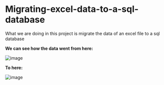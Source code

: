 # Migrating-excel-data-to-a-sql-database
What we are doing in this project is migrate the data of an excel file to a sql database

**We can see how the data went from here:**

![image](https://github.com/user-attachments/assets/eb508e89-e06a-40c3-9a37-1672eed1bc2b)


**To here:**

![image](https://github.com/user-attachments/assets/6845c121-78fc-4739-abc0-ec6842970ae3)
